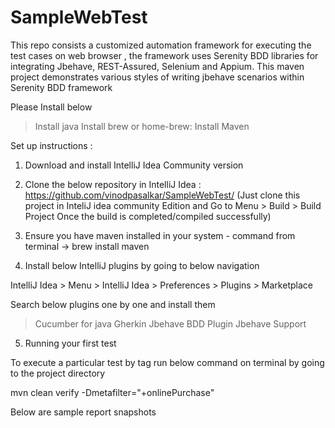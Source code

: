 # SampleWebTest

This repo consists a customized automation framework for executing the test cases on web browser , 
the framework uses Serenity BDD libraries for integrating Jbehave, REST-Assured, Selenium and Appium.
This maven project demonstrates various styles of writing jbehave scenarios within Serenity BDD framework


Please Install below
> Install java
> Install brew or home-brew:
> Install Maven


Set up instructions :

1. Download and install IntelliJ Idea Community version 


2. Clone the below repository in IntelliJ Idea : https://github.com/vinodpasalkar/SampleWebTest/ (Just clone this project in InteliJ idea community Edition 
and Go to Menu > Build > Build Project Once the build is completed/compiled successfully)

3. Ensure you have maven installed in your system - command from terminal -> brew install maven

4. Install below IntelliJ plugins by going to below navigation

IntelliJ Idea > Menu > IntelliJ Idea > Preferences > Plugins > Marketplace 

Search below plugins one by one and install them 
>Cucumber for java 
>Gherkin
>Jbehave BDD Plugin
>Jbehave Support 


5. Running your first test

To execute a particular test by tag run below command on terminal by going to the project directory

mvn clean verify -Dmetafilter="+onlinePurchase"

Below are sample report snapshots


